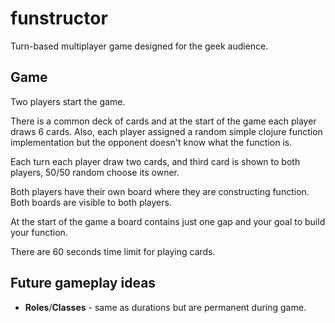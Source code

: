 # funstructor

Turn-based multiplayer game designed for the geek audience.

## Game

Two players start the game.

There is a common deck of cards and at the start of the game
each player draws 6 cards.
Also, each player assigned a random
simple clojure function implementation but the
opponent doesn't know what the function is.

Each turn each player draw two cards, and third card is shown to both players, 50/50 random choose its owner.

Both players have their own board where they are constructing function. Both boards are visible to both players.

At the start of the game a board contains just one gap and your goal to build your function.

There are 60 seconds time limit for playing cards.

## Future gameplay ideas

- **Roles**/**Classes** - same as durations but are permanent during game.
